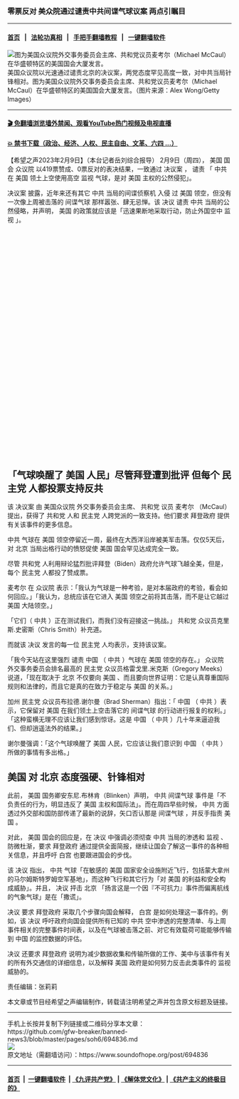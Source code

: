 ### 零票反对 美众院通过谴责中共间谍气球议案 两点引瞩目
------------------------

#### [首页](https://github.com/gfw-breaker/banned-news3/blob/master/README.md) &nbsp;&nbsp;|&nbsp;&nbsp; [法轮功真相](https://github.com/begood0513/basic/blob/master/README.md)  &nbsp;&nbsp;|&nbsp;&nbsp; [手把手翻墙教程](https://github.com/gfw-breaker/guides/wiki)  &nbsp;&nbsp;|&nbsp;&nbsp; [一键翻墙软件](https://github.com/gfw-breaker/nogfw/blob/master/README.md)  



<div><img alt="图为美国众议院外交事务委员会主席、共和党议员麦考尔（Michael McCaul）在华盛顿特区的美国国会大厦发言。" src="https://img.soundofhope.org/2023-02/1675978795360.jpg"/>
<br/><figcaption class="caption">
 美国众议院以光速通过谴责北京的决议案，两党态度罕见高度一致，对中共当局针锋相对。图为美国众议院外交事务委员会主席、共和党议员麦考尔（Michael McCaul）在华盛顿特区的美国国会大厦发言。（图片来源：Alex Wong/Getty Images）
</figcaption></div><hr/>

#### [ 🎬  免翻墙浏览墙外禁闻、观看YouTube热门视频及电视直播](https://github.com/gfw-breaker/HelloWorld)

#### [ 💥  禁书下载（政治、经济、人权、民主自由、文革、六四 ...）](https://github.com/gfw-breaker/books/blob/master/README.md)

<div><div class="Content__Wrapper sc-1bvya0-0 elmmKw article_body" data-checkusr="" itemprop="articleBody">
 <div id="post_place_1">
 </div>
 <p class="meta-top">
  <span class="meta">
   【希望之声2023年2月9日】（本台记者岳刘综合报导）
  </span>
  2月9日（周四），
  <ok href="/term/1045">
   美国
  </ok>
  国会
  <ok href="/term/2997">
   众议院
  </ok>
  以419票赞成、0票反对的表决结果，一致通过
  <ok href="/term/64546">
   决议案
  </ok>
  ，
  <ok href="/term/3990">
   谴责
  </ok>
  「
  <ok href="/term/1059">
   中共
  </ok>
  在
  <ok href="/term/1045">
   美国
  </ok>
  领土上空使用高空
  <ok href="/term/3118">
   监视
  </ok>
  气球，是对
  <ok href="/term/1045">
   美国
  </ok>
  主权的公然侵犯」。
 </p>
 <p>
  <ok href="/term/64546">
   决议案
  </ok>
  披露，近年来还有其它
  <ok href="/term/1059">
   中共
  </ok>
  当局的间谍侦察机
  <ok href="/term/23505">
   入侵
  </ok>
  过
  <ok href="/term/1045">
   美国
  </ok>
  领空，但没有一次像上周被击落的
  <ok href="/term/834957">
   间谍气球
  </ok>
  那样嚣张、肆无忌惮。该
  <ok href="/term/64272">
   决议
  </ok>
  <ok href="/term/3990">
   谴责
  </ok>
  <ok href="/term/1059">
   中共
  </ok>
  当局的公然侵略，并声明，
  <ok href="/term/1045">
   美国
  </ok>
  的政策就应该是「迅速果断地采取行动，防止外国空中
  <ok href="/term/3118">
   监视
  </ok>
  」。
 </p>
 <div class="soh-embed">
  <div class="soh-embed-inner">
   <div class="iframely-twitter iframely-app iframely-embed" style="max-width: 550px;">
    <div class="iframely-responsive" style="padding-bottom: 100%;">
    </div>
   </div>
  </div>
 </div>
 <h2>
  <strong>
   「气球唤醒了
   <ok href="/term/1045">
    美国
   </ok>
   人民」尽管拜登遭到批评 但每个
   <ok href="/term/2718">
    民主党
   </ok>
   人都投票支持反共
  </strong>
 </h2>
 <p>
  该
  <ok href="/term/64546">
   决议案
  </ok>
  由
  <ok href="/term/3388">
   美国众议院
  </ok>
  外交事务委员会主席、
  <ok href="/term/2717">
   共和党
  </ok>
  议员
  <ok href="/term/278527">
   麦考尔
  </ok>
  （McCaul）提出，获得了
  <ok href="/term/2717">
   共和党
  </ok>
  人和
  <ok href="/term/2718">
   民主党
  </ok>
  人跨党派的一致支持。他们要求
  <ok href="/term/431731">
   拜登政府
  </ok>
  提供有关该事件的更多信息。
 </p>
 <p>
  <ok href="/term/1059">
   中共
  </ok>
  气球在
  <ok href="/term/1045">
   美国
  </ok>
  领空停留近一周，最终在大西洋沿岸被美军击落。仅仅5天后，对
  <ok href="/term/2252">
   北京
  </ok>
  当局出格行动的愤怒促使
  <ok href="/term/1045">
   美国
  </ok>
  国会罕见达成完全一致。
 </p>
 <p>
  尽管
  <ok href="/term/2717">
   共和党
  </ok>
  人利用辩论猛烈批评拜登（Biden）政府允许气球飞越全美，但是，每个
  <ok href="/term/2718">
   民主党
  </ok>
  人都投了赞成票。
 </p>
 <p>
  <ok href="/term/278527">
   麦考尔
  </ok>
  在
  <ok href="/term/2997">
   众议院
  </ok>
  表示：「我认为气球是一种考验，是对本届政府的考验，看会如何回应。」「我认为，总统应该在它进入
  <ok href="/term/1045">
   美国
  </ok>
  领空之前将其击落，而不是让它越过
  <ok href="/term/1045">
   美国
  </ok>
  大陆领空。」
 </p>
 <p>
  「它们（
  <ok href="/term/1059">
   中共
  </ok>
  ）正在测试我们，而我们没有迎接这一挑战。」
  <ok href="/term/2717">
   共和党
  </ok>
  众议员克里斯.史密斯（Chris Smith）补充道。
 </p>
 <p>
  而就该
  <ok href="/term/64272">
   决议
  </ok>
  发言的每一位
  <ok href="/term/2718">
   民主党
  </ok>
  人均表示，支持该议案。
 </p>
 <p>
  「我今天站在这里强烈
  <ok href="/term/3990">
   谴责
  </ok>
  <ok href="/term/1120">
   中国
  </ok>
  （
  <ok href="/term/1059">
   中共
  </ok>
  ）气球在
  <ok href="/term/1045">
   美国
  </ok>
  领空的存在。」
  <ok href="/term/2997">
   众议院
  </ok>
  外交事务委员会排名最高的
  <ok href="/term/2718">
   民主党
  </ok>
  众议员格雷戈里.米克斯（Gregory Meeks）说道，「现在取决于
  <ok href="/term/2252">
   北京
  </ok>
  不仅要向
  <ok href="/term/1045">
   美国
  </ok>
  、而且要向世界证明：它是认真尊重国际规则和法律的，而且它是真的在致力于稳定与
  <ok href="/term/1045">
   美国
  </ok>
  的关系。」
 </p>
 <p>
  加州
  <ok href="/term/2718">
   民主党
  </ok>
  众议员布拉德.谢尔曼（Brad Sherman）指出：「
  <ok href="/term/1120">
   中国
  </ok>
  （
  <ok href="/term/1059">
   中共
  </ok>
  ）表示，它保留对
  <ok href="/term/1045">
   美国
  </ok>
  在我们领土上空击落它的
  <ok href="/term/834957">
   间谍气球
  </ok>
  的行动进行报复的权利。」「这种蛮横无理不应该让我们感到惊讶。这是
  <ok href="/term/1120">
   中国
  </ok>
  （
  <ok href="/term/1059">
   中共
  </ok>
  ）几十年来逼迫我们、但却逍遥法外的结果。」
 </p>
 <p>
  谢尔曼强调：「这个气球唤醒了
  <ok href="/term/1045">
   美国
  </ok>
  人民，它应该让我们意识到
  <ok href="/term/1120">
   中国
  </ok>
  （
  <ok href="/term/1059">
   中共
  </ok>
  ）所做的事情有多出格。」
 </p>
 <h2>
  <strong>
   <ok href="/term/1045">
    美国
   </ok>
   对
   <ok href="/term/2252">
    北京
   </ok>
   态度强硬、针锋相对
  </strong>
 </h2>
 <p>
  此前，
  <ok href="/term/1045">
   美国
  </ok>
  国务卿安东尼.布林肯（Blinken）声明，
  <ok href="/term/1059">
   中共
  </ok>
  <ok href="/term/834957">
   间谍气球
  </ok>
  事件是「不负责任的行为，明显违反了
  <ok href="/term/1045">
   美国
  </ok>
  主权和国际法」。而在周四早些时候，
  <ok href="/term/1059">
   中共
  </ok>
  方面透过外交部和国防部传递了最新的说辞，矢口否认那是
  <ok href="/term/834957">
   间谍气球
  </ok>
  ，并反手指责
  <ok href="/term/1045">
   美国
  </ok>
  。
 </p>
 <p>
  对此，
  <ok href="/term/1045">
   美国
  </ok>
  国会的回应是，在
  <ok href="/term/64272">
   决议
  </ok>
  中强调必须彻查
  <ok href="/term/1059">
   中共
  </ok>
  当局的渗透和
  <ok href="/term/3118">
   监视
  </ok>
  、防微杜渐，要求
  <ok href="/term/431731">
   拜登政府
  </ok>
  通过提供全面简报，继续让国会了解这一事件的各种相关信息，并且呼吁
  <ok href="/term/1388">
   白宫
  </ok>
  也要跟进国会的步伐。
 </p>
 <p>
  该
  <ok href="/term/64272">
   决议
  </ok>
  指出，
  <ok href="/term/1059">
   中共
  </ok>
  气球「在敏感的
  <ok href="/term/1045">
   美国
  </ok>
  国家安全设施附近飞行，包括蒙大拿州的马尔姆斯特罗姆空军基地」，而这种飞行和其它行为「对
  <ok href="/term/1045">
   美国
  </ok>
  的利益和安全构成威胁」。并且，
  <ok href="/term/64272">
   决议
  </ok>
  抨击
  <ok href="/term/2252">
   北京
  </ok>
  「扬言这是一个因『不可抗力』事件而偏离航线的气象气球」是在「撒谎」。
 </p>
 <p>
  <ok href="/term/64272">
   决议
  </ok>
  要求
  <ok href="/term/431731">
   拜登政府
  </ok>
  采取几个步骤向国会解释，
  <ok href="/term/1388">
   白宫
  </ok>
  是如何处理这一事件的。例如，该
  <ok href="/term/64272">
   决议
  </ok>
  呼吁政府向国会提供所有已知的
  <ok href="/term/1059">
   中共
  </ok>
  空中渗透的完整清单、与上周事件相关的完整事件时间表，以及在气球被击落之前、对它有效载荷可能能够传输到
  <ok href="/term/1120">
   中国
  </ok>
  的监控数据的评估。
 </p>
 <p>
  <ok href="/term/64272">
   决议
  </ok>
  还要求
  <ok href="/term/431731">
   拜登政府
  </ok>
  说明为减少数据收集和传输所做的工作、美中与该事件有关的所有外交通信的详细信息，以及解释
  <ok href="/term/1045">
   美国
  </ok>
  政府是如何努力反击此类事件的
  <ok href="/term/3118">
   监视
  </ok>
  威胁的。
 </p>
 <p class="meta-btm">
  责任编辑：张莉莉
 </p>
 <p class="meta-btm">
  本文章或节目经希望之声编辑制作，转载请注明希望之声并包含原文标题及链接。
 </p>
</div>
</div>
<hr/>
手机上长按并复制下列链接或二维码分享本文章：<br/>
https://github.com/gfw-breaker/banned-news3/blob/master/pages/soh6/694836.md <br/>
<a href='https://github.com/gfw-breaker/banned-news3/blob/master/pages/soh6/694836.md'><img src='https://github.com/gfw-breaker/banned-news3/blob/master/pages/soh6/694836.md.png'/></a> <br/>
原文地址（需翻墙访问）：https://www.soundofhope.org/post/694836


------------------------
#### [首页](https://github.com/gfw-breaker/banned-news3/blob/master/README.md) &nbsp;|&nbsp; [一键翻墙软件](https://github.com/gfw-breaker/nogfw/blob/master/README.md) &nbsp;| [《九评共产党》](https://github.com/gfw-breaker/9ping.md/blob/master/README.md#九评之一评共产党是什么) | [《解体党文化》](https://github.com/gfw-breaker/jtdwh.md/blob/master/README.md) | [《共产主义的终极目的》](https://github.com/gfw-breaker/gczydzjmd.md/blob/master/README.md)


<img src='http://gfw-breaker.win/banned-news3/pages/soh6/694836.md' width='0px' height='0px'/>